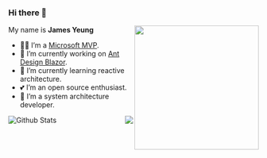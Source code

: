 ### Hi there 👋

<!--
**ElderJames/ElderJames** is a ✨ _special_ ✨ repository because its `README.md` (this file) appears on your GitHub profile.

Here are some ideas to get you started:

- 🔭 I’m currently working on ...
- 🌱 I’m currently learning ...
- 👯 I’m looking to collaborate on ...
- 🤔 I’m looking for help with ...
- 💬 Ask me about ...
- 📫 How to reach me: ...
- 😄 Pronouns: ...
- ⚡ Fun fact: ...
-->

<img align="right" width="250px" src="https://github.com/user-attachments/assets/89577b79-aced-4fe3-ada8-1a46c1b18351" />

My name is **James Yeung**

- 👨‍💻 I’m a [Microsoft MVP](https://mvp.microsoft.com/en-us/PublicProfile/5003987).
- 🔭 I’m currently working on [Ant Design Blazor](https://github.com/ant-design-blazor/ant-design-blazor).
- 🌱 I’m currently learning reactive architecture.
- 💕 I’m an open source enthusiast.
- 🖖 I’m a system architecture developer.

<img align="right" src="https://hits.b3log.org/elderjames/elderjames.svg" />

  ![Github Stats](https://github-readme-stats.vercel.app/api?username=ElderJames&show_icons=true)
  
